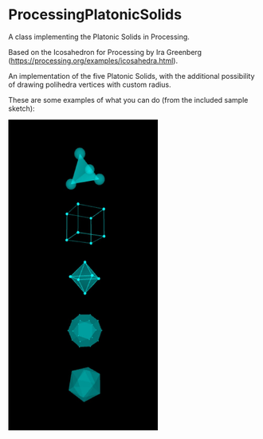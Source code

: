 # ProcessingPlatonicSolids
A class implementing the Platonic Solids in Processing.

Based on the Icosahedron for Processing by Ira Greenberg (https://processing.org/examples/icosahedra.html).

An implementation of the five Platonic Solids, with the additional possibility of drawing polihedra vertices with custom radius.

These are some examples of what you can do (from the included sample sketch):

<img src="https://raw.githubusercontent.com/jpcarrascal/ProcessingPlatonicSolids/master/sample.jpg" alt="solids sample" width="300">
